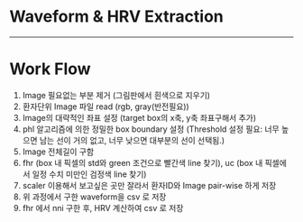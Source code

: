 # Waveform & HRV Extraction
-----

# Work Flow

1. Image 필요없는 부분 제거 (그림판에서 흰색으로 지우기)
2. 환자단위 Image 파일 read (rgb, gray(반전필요))
4. Image의 대략적인 좌표 설정 (target box의 x축, y축 좌표구해서 추가)
5. phl 알고리즘에 의한 정밀한 box boundary 설정 (Threshold 설정 필요: 너무 높으면 남는 선이 거의 없고, 너무 낮으면 대부분의 선이 선택됨.)
6. Image 전체길이 구함
7. fhr (box 내 픽셀의 std와 green 조건으로 빨간색 line 찾기), uc (box 내 픽셀에서 일정 수치 미만인 검정색 line 찾기)
8. scaler 이용해서 보고싶은 곳만 잘라서 환자ID와 Image pair-wise 하게 저장
9. 위 과정에서 구한 waveform을 csv 로 저장
10. fhr 에서 nni 구한 후, HRV 계산하여 csv 로 저장
